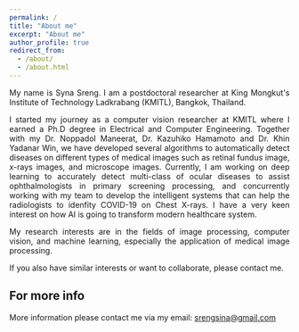 ```yaml
---
permalink: /
title: "About me"
excerpt: "About me"
author_profile: true
redirect_from: 
  - /about/
  - /about.html
---
```


<p align="justify">My name is Syna Sreng. I am a postdoctoral researcher at King Mongkut's Institute of Technology Ladkrabang (KMITL), Bangkok, Thailand.</p>

<p align="justify">I started my journey as a computer vision researcher at KMITL where I earned a Ph.D degree in Electrical and Computer Engineering. Together with my Dr. Noppadol Maneerat, Dr. Kazuhiko Hamamoto and Dr. Khin Yadanar Win, we have developed several algorithms to automatically detect diseases on different types of medical images such as retinal fundus image, x-rays images, and microscope images. Currently, I am working on deep learning to accurately detect multi-class of ocular diseases to assist ophthalmologists in primary screening processing, and concurrently working with my team to develop the intelligent systems that can help the radiologists to idenfity COVID-19 on Chest X-rays. I have a very keen interest on how AI is going to transform modern healthcare system.</p>

<p align="justify">My research interests are in the fields of image processing, computer vision, and machine learning, especially the application of medical image processing.</p>

If you also have similar interests or want to collaborate, please contact me.

For more info
------
More information please contact me via my email: srengsina@gmail.com
